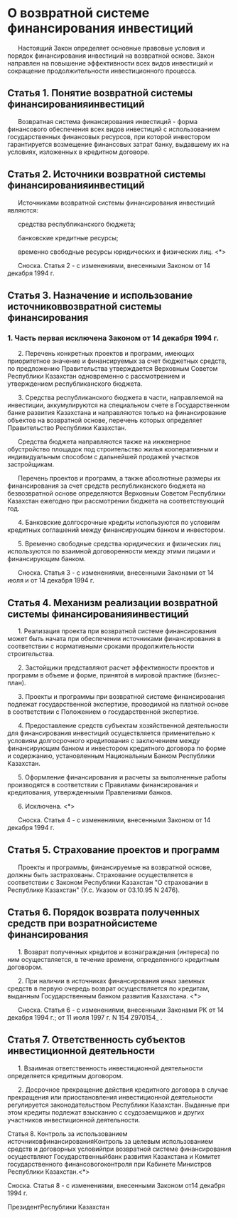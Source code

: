 # О возвpатной системе финансиpования инвестиций

      Настоящий Закон определяет основные правовые условия и порядок финансирования инвестиций на возвратной основе. Закон направлен на повышение эффективности всех видов инвестиций и сокращение продолжительности инвестиционного процесса.

## Статья 1. Понятие возвратной системы финансированияинвестиций

      Возвратная система финансирования инвестиций - форма финансового обеспечения всех видов инвестиций с использованием государственных финансовых ресурсов, при которой инвестором гарантируется возмещение финансовых затрат банку, выдавшему их на условиях, изложенных в кредитном договоре.

## Статья 2. Источники возвратной системы финансированияинвестиций

      Источниками возвратной системы финансирования инвестиций являются:

      средства республиканского бюджета;

      банковские кредитные ресурсы;

      временно свободные ресурсы юридических и физических лиц. <*>

      Сноска. Статья 2 - с изменениями, внесенными Законом от 14 декабря 1994 г.

## Статья 3. Назначение и использование источниковвозвратной системы финансирования

### 1. Часть первая исключена Законом от 14 декабря 1994 г.

      2. Перечень конкретных проектов и программ, имеющих приоритетное значение и финансируемых за счет бюджетных средств, по предложению Правительства утверждается Верховным Советом Республики Казахстан одновременно с рассмотрением и утверждением республиканского бюджета.

      3. Средства республиканского бюджета в части, направляемой на инвестиции, аккумулируются на специальном счете в Государственном банке развития Казахстана и направляются только на финансирование объектов на возвратной основе, перечень которых определяет Правительство Республики Казахстан.

      Средства бюджета направляются также на инженерное обустройство площадок под строительство жилья кооперативным и индивидуальным способом с дальнейшей продажей участков застройщикам.

      Перечень проектов и программ, а также абсолютные размеры их финансирования за счет средств республиканского бюджета на безвозвратной основе определяются Верховным Советом Республики Казахстан ежегодно при рассмотрении бюджета на соответствующий год.

      4. Банковские долгосрочные кредиты используются по условиям кредитных соглашений между финансирующим банком и инвестором.

      5. Временно свободные средства юридических и физических лиц используются по взаимной договоренности между этими лицами и финансирующим банком.

      Сноска. Статья 3 - с изменениями, внесенными Законами от 14 июля и от 14 декабря 1994 г.

## Статья 4. Механизм реализации возвратной системы финансированияинвестиций

      1. Реализация проекта при возвратной системе финансирования может быть начата при обеспечении источниками финансирования в соответствии с нормативными сроками продолжительности строительства.

      2. Застойщики представляют расчет эффективности проектов и программ в объеме и форме, принятой в мировой практике (бизнес-план).

      3. Проекты и программы при возвратной системе финансирования подлежат государственной экспертизе, проводимой на платной основе в соответствии с Положением о государственной экспертизе.

      4. Предоставление средств субъектам хозяйственной деятельности для финансирования инвестиций осуществляется применительно к условиям долгосрочного кредитования с заключением между финансирующим банком и инвестором кредитного договора по форме и содержанию, установленным Национальным Банком Республики Казахстан.

      5. Оформление финансирования и расчеты за выполненные работы производятся в соответствии с Правилами финансирования и кредитования, утвержденными Правлениями банков.

      6. Исключена. <*>

      Сноска. Статья 4 - с изменениями, внесенными Законом от 14 декабря 1994 г.

## Статья 5. Страхование проектов и программ

      Проекты и программы, финансируемые на возвратной основе, должны быть застрахованы. Страхование осуществляется в соответствии с Законом Республики Казахстан "О страховании в Республике Казахстан" (У.с. Указом от 03.10.95 N 2476).

## Статья 6. Порядок возврата полученных средств при возратнойсистеме финансирования

      1. Возврат полученных кредитов и вознаграждения (интереса) по ним осуществляется, в течение времени, определенного кредитным договором.

      2. При наличии в источниках финансирования иных заемных средств в первую очередь возврат осуществляется по кредитам, выданным Государственным банком развития Казахстана. <*>

      Сноска. Статья 6 - с изменениями, внесенными Законами РК от 14 декабря 1994 г.; от 11 июля 1997 г. N 154 Z970154_ .

## Статья 7. Ответственность субъектов инвестиционной деятельности

      1. Взаимная ответственность инвестиционной деятельности определяется кредитным договором.

      2. Досрочное прекращение действия кредитного договора в случае прекращения или приостановления инвестиционной деятельности регулируется законодательством Республики Казахстан. Выданные при этом кредиты подлежат взысканию с ссудозаемщиков и других участников инвестиционной деятельности.

Статья 8. Контроль за использованием источниковфинансированияКонтроль за целевым использованием средств и договорных условийпри возвратной системе финансирования осуществляют Государственныйбанк развития Казахстана и Комитет государственного финансовогоконтроля при Кабинете Министров Республики Казахстан.<*>

Сноска. Статья 8 - с изменениями, внесенными Законом от14 декабря 1994 г.

ПрезидентРеспублики Казахстан

